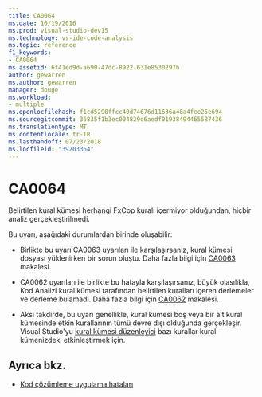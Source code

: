 ```yaml
---
title: CA0064
ms.date: 10/19/2016
ms.prod: visual-studio-dev15
ms.technology: vs-ide-code-analysis
ms.topic: reference
f1_keywords:
- CA0064
ms.assetid: 6f41ed9d-a690-47dc-8922-631e8530297b
author: gewarren
ms.author: gewarren
manager: douge
ms.workload:
- multiple
ms.openlocfilehash: f1cd5290ffcc40d74676d11636a48a4fee25e694
ms.sourcegitcommit: 36835f1b3ec004829d6aedf01938494465587436
ms.translationtype: MT
ms.contentlocale: tr-TR
ms.lasthandoff: 07/23/2018
ms.locfileid: "39203364"
---
```

# <a name="ca0064"></a>CA0064

Belirtilen kural kümesi herhangi FxCop kuralı içermiyor olduğundan, hiçbir analiz gerçekleştirilmedi.

Bu uyarı, aşağıdaki durumlardan birinde oluşabilir:

- Birlikte bu uyarı CA0063 uyarıları ile karşılaşırsanız, kural kümesi dosyası yüklenirken bir sorun oluştu. Daha fazla bilgi için [CA0063](ca0063.md) makalesi.

- CA0062 uyarıları ile birlikte bu hatayla karşılaşırsanız, büyük olasılıkla, Kod Analizi kural kümesi tarafından belirtilen kuralları içeren derlemeler ve derleme bulamadı. Daha fazla bilgi için [CA0062](ca0062.md) makalesi.

- Aksi takdirde, bu uyarı genellikle, kural kümesi boş veya bir alt kural kümesinde etkin kurallarının tümü devre dışı olduğunda gerçekleşir. Visual Studio'yu [kural kümesi düzenleyici](../code-quality/working-in-the-code-analysis-rule-set-editor.md) bazı kurallar kural kümenizdeki etkinleştirmek için.

## <a name="see-also"></a>Ayrıca bkz.

- [Kod çözümleme uygulama hataları](../code-quality/code-analysis-application-errors.md)
